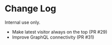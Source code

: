 # Change Log

Internal use only.

* Make latest visitor always on the top (PR #29)
* Improve GraphQL connectivity (PR #31)
